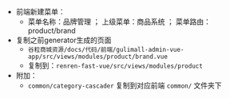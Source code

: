 - 前端新建菜单：
	- 菜单名称：品牌管理 ； 上级菜单：商品系统 ； 菜单路由：product/brand
- 复制之前generator生成的页面
	- `谷粒商城资源/docs/代码/前端/gulimall-admin-vue-app/src/views/modules/product/brand.vue`
	- 复制到：`renren-fast-vue/src/views/modules/product`
- 附加：
	- `common/category-cascader` 复制到对应前端 `common/` 文件夹下